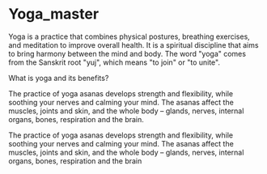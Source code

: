 # Yoga_master
Yoga is a practice that combines physical postures, breathing exercises, and meditation to improve overall health. It is a spiritual discipline that aims to bring harmony between the mind and body. The word "yoga" comes from the Sanskrit root "yuj", which means "to join" or "to unite".

What is yoga and its benefits?

The practice of yoga asanas develops strength and flexibility, while soothing your nerves and calming your mind. The asanas affect the muscles, joints and skin, and the whole body – glands, nerves, internal organs, bones, respiration and the brain.




The practice of yoga asanas develops strength and flexibility, while soothing your nerves and calming your mind. The asanas affect the muscles, joints and skin, and the whole body – glands, nerves, internal organs, bones, respiration and the brain
